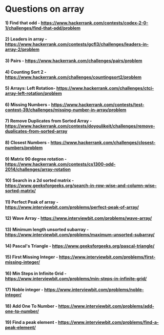 # Questions on array

#### 1) Find that odd - https://www.hackerrank.com/contests/codex-2-0-1/challenges/find-that-odd/problem

#### 2) Leaders in array - https://www.hackerrank.com/contests/gcfl3/challenges/leaders-in-array-2/problem

#### 3) Pairs - https://www.hackerrank.com/challenges/pairs/problem

#### 4) Counting Sort 2 - https://www.hackerrank.com/challenges/countingsort2/problem

#### 5) Arrays: Left Rotation- https://www.hackerrank.com/challenges/ctci-array-left-rotation/problem

#### 6) Missing Numbers - https://www.hackerrank.com/contests/test-contest-39/challenges/missing-number-in-array/problem

#### 7) Remove Duplicates from Sorted Array - https://www.hackerrank.com/contests/doyoulikeit/challenges/remove-duplicates-from-sorted-array

#### 8) Closest Numbers - https://www.hackerrank.com/challenges/closest-numbers/problem

#### 9) Matrix 90 degree rotation - https://www.hackerrank.com/contests/cs1300-odd-2014/challenges/array-rotation

#### 10) Search in a 2d sorted matrix - https://www.geeksforgeeks.org/search-in-row-wise-and-column-wise-sorted-matrix/

#### 11) Perfect Peak of array - https://www.interviewbit.com/problems/perfect-peak-of-array/

#### 12) Wave Array - https://www.interviewbit.com/problems/wave-array/

#### 13) Minimum length unsorted subarray - https://www.interviewbit.com/problems/maximum-unsorted-subarray/

#### 14) Pascal's Triangle - https://www.geeksforgeeks.org/pascal-triangle/

#### 15) First Missing Integer - https://www.interviewbit.com/problems/first-missing-integer/

#### 16) Min Steps in Infinite Grid - https://www.interviewbit.com/problems/min-steps-in-infinite-grid/

#### 17) Noble integer - https://www.interviewbit.com/problems/noble-integer/

#### 18) Add One To Number - https://www.interviewbit.com/problems/add-one-to-number/

#### 19) Find a peak element - https://www.interviewbit.com/problems/find-a-peak-element/